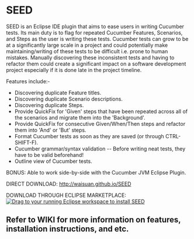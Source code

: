 # SEED
SEED is an Eclipse IDE plugin that aims to ease users in writing Cucumber tests. Its main duty is to flag for repeated Cucumber Features, Scenarios, and Steps as the user is writing these tests. Cucumber tests can grow to be at a significantly large scale in a project and could potentially make maintaining/writing of these tests to be difficult i.e. prone to human mistakes. Manually discovering these inconsistent tests and having to refactor them could create a significant impact on a software development project especially if it is done late in the project timeline.

Features include:-
* Discovering duplicate Feature titles.
* Discovering duplicate Scenario descriptions.
* Discovering duplicate Steps.
* Provide QuickFix for 'Given' steps that have been repeated across all of the scenarios and migrate them into the 'Background'.
* Provide QuickFix for consecutive Given/When/Then steps and refactor them into 'And' or 'But' steps.
* Format Cucumber tests as soon as they are saved (or through CTRL-SHIFT-F).
* Cucumber grammar/syntax validation -- Before writing neat tests, they have to be valid beforehand!
* Outline view of Cucumber tests.

BONUS: Able to work side-by-side with the Cucumber JVM Eclipse Plugin.

DIRECT DOWNLOAD: http://waisuan.github.io/SEED

DOWNLOAD THROUGH ECLIPSE MARKETPLACE: <a href="http://marketplace.eclipse.org/marketplace-client-intro?mpc_install=2445802" class="drag" title="Drag to your running Eclipse workspace to install SEED"><img src="https://marketplace.eclipse.org/sites/all/themes/solstice/_themes/solstice_marketplace/public/images/btn-install.png" alt="Drag to your running Eclipse workspace to install SEED" /></a>

## Refer to WIKI for more information on features, installation instructions, and etc.

